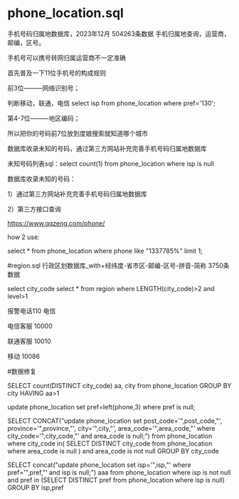 # phone_location.sql
手机号码归属地数据库，2023年12月 504263条数据  手机归属地查询，运营商，邮编，区号。

手机号可以携号转网归属运营商不一定准确

首先普及一下11位手机号的构成规则

前3位———网络识别号；

判断移动，联通，电信  select isp from phone_location where pref='130';

第4-7位———地区编码；

所以把你的号码前7位放到度娘搜索就知道哪个城市

数据库收录未知的号码，通过第三方网站补充完善手机号码归属地数据库

未知号码列表sql：select count(1) from phone_location where isp is null

数据库收录未知的号码：

1）通过第三方网站补充完善手机号码归属地数据库

2）第三方接口查询

https://www.qqzeng.com/phone/

how 2 use:

select * from phone_location where phone like "1337785%" limit 1;

#region.sql
行政区划数据库_with+经纬度-省市区-邮编-区号-拼音-简称 3750条数据

select city_code select * from region where LENGTH(city_code)>2 and level>1

报警电话110 电信

电信客服 10000  

联通客服 10010

移动  10086

#数据修复

SELECT count(DISTINCT city_code) aa, city from phone_location GROUP BY city HAVING aa>1

update phone_location set pref=left(phone,3) where pref is null;

SELECT CONCAT("update phone_location set post_code='",post_code,"', province='",province,"', city='",city,"', area_code='",area_code,"' where city_code='",city_code,"' and area_code is null;") from phone_location where city_code in(
SELECT DISTINCT city_code from phone_location where area_code is null
) and area_code is not null GROUP BY city_code

SELECT concat("update phone_location set isp='",isp,"' where pref='",pref,"' and isp is null;") aaa from phone_location where isp is not null and pref in (SELECT DISTINCT pref from phone_location where isp is null) GROUP BY isp,pref 
